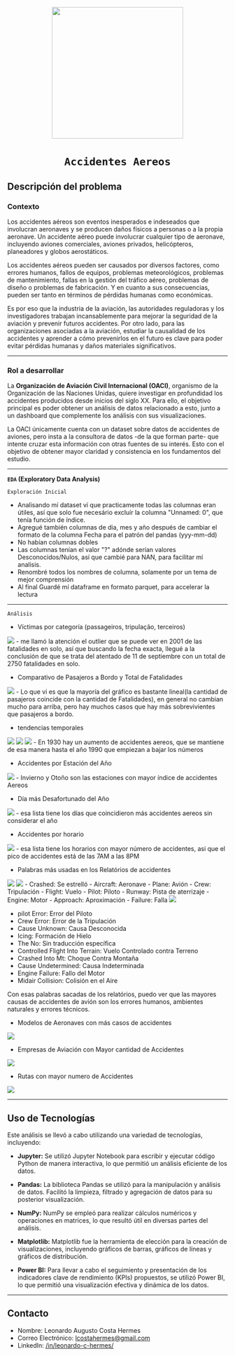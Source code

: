 <p align='center'>
<img src="https://slack-imgs.com/?c=1&o1=ro&url=https%3A%2F%2Fcdn.pixabay.com%2Fphoto%2F2016%2F09%2F15%2F16%2F13%2Fairplane-1671967_1280.jpg"  height=300>
<p>

# <h1 align="center">**`Accidentes Aereos`**</h1>

## **Descripción del problema**

### **Contexto**

Los accidentes aéreos son eventos inesperados e indeseados que involucran aeronaves y se producen daños físicos a personas o a la propia aeronave. Un accidente aéreo puede involucrar cualquier tipo de aeronave, incluyendo aviones comerciales, aviones privados, helicópteros, planeadores y globos aerostáticos.

Los accidentes aéreos pueden ser causados por diversos factores, como errores humanos, fallos de equipos, problemas meteorológicos, problemas de mantenimiento, fallas en la gestión del tráfico aéreo, problemas de diseño o problemas de fabricación. Y en cuanto a sus consecuencias, pueden ser tanto en términos de pérdidas humanas como económicas.

Es por eso que la industria de la aviación, las autoridades reguladoras y los investigadores trabajan incansablemente para mejorar la seguridad de la aviación y prevenir futuros accidentes. Por otro lado, para las organizaciones asociadas a la aviación, estudiar la causalidad de los accidentes y aprender a cómo prevenirlos en el futuro es clave para poder evitar pérdidas humanas y daños materiales significativos. 

---

### **Rol a desarrollar**

La **Organización de Aviación Civil Internacional (OACI)**, organismo de la Organización de las Naciones Unidas, quiere investigar en profundidad los accidentes producidos desde inicios del siglo XX. Para ello, el objetivo principal es poder obtener un análisis de datos relacionado a esto, junto a un dashboard que complemente los análisis con sus visualizaciones. 

La OACI únicamente cuenta con un dataset sobre datos de accidentes de aviones, pero insta a la consultora de datos -de la que forman parte- que intente cruzar esta información con otras fuentes de su interés. Esto con el objetivo de obtener mayor claridad y consistencia en los fundamentos del estudio.

---

**`EDA` (Exploratory Data Analysis)**

`Exploración Inicial`

- Analisando mí dataset ví que practicamente todas las columnas eran útiles, así que solo fue necesário excluír la columna "Unnamed: 0", que tenía función de índice.
- Agregué también columnas de dia, mes y año después de cambiar el formato de la columna Fecha para el patrón del pandas (yyy-mm-dd)
- No habían columnas dobles 
- Las columnas tenían el valor "?" adónde serían valores Desconocidos/Nulos, así que cambié para NAN, para facilitar mí analisis.
- Renombré todos los nombres de columna, solamente por un tema de mejor comprensión 
- Al final Guardé mí dataframe en formato parquet, para accelerar la lectura 

---

`Análisis` 
- Víctimas por categoría (passageiros, tripulação, terceiros)
<img src="img/Distribución de Fatalidades en Accidentes de Avión por categoría.png">
  - me llamó la atención el outlier que se puede ver en 2001 de las fatalidades en solo, así que buscando la fecha exacta, llegué a la conclusión de que se trata del atentado de 11 de septiembre con un total de 2750 fatalidades en solo.

- Comparativo de Pasajeros a Bordo y Total de Fatalidades
<img src="img/Relación entre Pasajeros a Bordo y total de fatalidades.png">
  - Lo que vi es que la mayoría del gráfico es bastante lineal(la cantidad de pasajeros coincide con la cantidad de Fatalidades), en general no cambian mucho para arriba, pero hay muchos casos que hay más sobrevivientes que pasajeros a bordo.

- tendencias temporales
<img src="img/Tendencias Temporales en Acidentes Aéreos (Conteo Mensual).png">
<img src="img/Tendencias Temporales en Accidentes Aéreos (Conteo Anual).png">
<img src="img/Tendencia Temporal de Accidentes Aéreos por Década.png">
  - En 1930 hay un aumento de accidentes aereos, que se mantiene de esa manera hasta el año 1990 que empiezan a bajar los números

- Accidentes por Estación del Año
<img src="img/Accidentes por Estación.png">
  - Invierno y Otoño son las estaciones con mayor índice de accidentes Aereos

- Día más Desafortunado del Año
<img src="img/Días con Mayor Número de Accidentes.png">
  - esa lista tiene los días que coincidieron más accidentes aereos sin considerar el año

- Accidentes por horario
<img src="img/Cantidad de Accidentes por Hora del Día.png">
  - esa lista tiene los horarios con mayor número de accidentes, asi que el pico de accidentes está de las 7AM a las 8PM

- Palabras más usadas en los Relatórios de accidentes
<img src="img/Word Cloud de Resúmenes de Accidentes de Avión.png">
<img src="img/Palabras Clave en Resúmenes de Accidentes de Avión.png">
  - Crashed: Se estrelló
  - Aircraft: Aeronave
  - Plane: Avión
  - Crew: Tripulación
  - Flight: Vuelo
  - Pilot: Piloto
  - Runway: Pista de aterrizaje
  - Engine: Motor
  - Approach: Aproximación
  - Failure: Falla

<img src="img/Frases Más Comunes en Resúmenes de Accidentes Aéreos.png">

  - pilot Error: Error del Piloto
  - Crew Error: Error de la Tripulación
  - Cause Unknown: Causa Desconocida
  - Icing: Formación de Hielo
  - The No: Sin traducción específica 
  - Controlled Flight Into Terrain: Vuelo Controlado contra Terreno
  - Crashed Into Mt: Choque Contra Montaña
  - Cause Undetermined: Causa Indeterminada
  - Engine Failure: Fallo del Motor
  - Midair Collision: Colisión en el Aire

Con esas palabras sacadas de los relatórios, puedo ver que las mayores causas de accidentes de avión son los errores humanos, ambientes naturales y errores técnicos.

- Modelos de Aeronaves con más casos de accidentes
<img src="img/Modelos de Aeronave con Mayor Índice de Accidentes.png">

- Empresas de Aviación con Mayor cantidad de Accidentes
<img src="img/Empresas de Aviación con Mayor Cantidad de Accidentes.png">

- Rutas con mayor numero de Accidentes
<img src="img/Rutas con Mayor Frecuencia de Accidentes Aéreos.png">

---

## Uso de Tecnologías

Este análisis se llevó a cabo utilizando una variedad de tecnologías, incluyendo:

- **Jupyter:** Se utilizó Jupyter Notebook para escribir y ejecutar código Python de manera interactiva, lo que permitió un análisis eficiente de los datos.

- **Pandas:** La biblioteca Pandas se utilizó para la manipulación y análisis de datos. Facilitó la limpieza, filtrado y agregación de datos para su posterior visualización.

- **NumPy:** NumPy se empleó para realizar cálculos numéricos y operaciones en matrices, lo que resultó útil en diversas partes del análisis.

- **Matplotlib:** Matplotlib fue la herramienta de elección para la creación de visualizaciones, incluyendo gráficos de barras, gráficos de líneas y gráficos de distribución.

- **Power BI:** Para llevar a cabo el seguimiento y presentación de los indicadores clave de rendimiento (KPIs) propuestos, se utilizó Power BI, lo que permitió una visualización efectiva y dinámica de los datos.

---

## Contacto

- Nombre: Leonardo Augusto Costa Hermes
- Correo Electrónico: lcostahermes@gmail.com
- LinkedIn: [/in/leonardo-c-hermes/](https://www.linkedin.com/in/leonardo-c-hermes)
